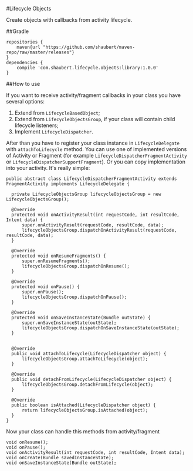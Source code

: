 #Lifecycle Objects

Create objects with callbacks from activity lifecycle.

##Gradle

    repositories {
        maven{url "https://github.com/shaubert/maven-repo/raw/master/releases"}
    }
    dependencies {
        compile 'com.shaubert.lifecycle.objects:library:1.0.0'
    }

##How to use

If you want to receive activity/fragment callbacks in your class you have several options:
 1. Extend from `LifecycleBasedObject`;
 2. Extend from `LifecycleObjectsGroup`, if your class will contain child lifecycle listeners;
 3. Implement `LifecycleDispatcher`.
 
After than you have to register your class instance in `LifecycleDelegate` with `attachToLifecycle` method. You can use one of implemented versions of Activity or Fragment (for example `LifecycleDispatcherFragmentActivity` or `LifecycleDispatcherSupportFragment`). Or you can copy implementation into your activity. It's really simple: 

    public abstract class LifecycleDispatcherFragmentActivity extends FragmentActivity implements LifecycleDelegate {
  
      private LifecycleObjectsGroup lifecycleObjectsGroup = new LifecycleObjectsGroup();
  
      @Override
      protected void onActivityResult(int requestCode, int resultCode, Intent data) {
          super.onActivityResult(requestCode, resultCode, data);
          lifecycleObjectsGroup.dispatchOnActivityResult(requestCode, resultCode, data);
      }
  
      @Override
      protected void onResumeFragments() {
          super.onResumeFragments();
          lifecycleObjectsGroup.dispatchOnResume();
      }
  
      @Override
      protected void onPause() {
          super.onPause();
          lifecycleObjectsGroup.dispatchOnPause();
      }
  
      @Override
      protected void onSaveInstanceState(Bundle outState) {
          super.onSaveInstanceState(outState);
          lifecycleObjectsGroup.dispatchOnSaveInstanceState(outState);
      }
  
  
      @Override
      public void attachToLifecycle(LifecycleDispatcher object) {
          lifecycleObjectsGroup.attachToLifecycle(object);
      }
  
      @Override
      public void detachFromLifecycle(LifecycleDispatcher object) {
          lifecycleObjectsGroup.detachFromLifecycle(object);
      }
  
      @Override
      public boolean isAttached(LifecycleDispatcher object) {
          return lifecycleObjectsGroup.isAttached(object);
      }
    }

Now your class can handle this methods from activity/fragment

    void onResume();
    void onPause();
    void onActivityResult(int requestCode, int resultCode, Intent data);
    void onCreate(Bundle savedInstanceState);
    void onSaveInstanceState(Bundle outState);


